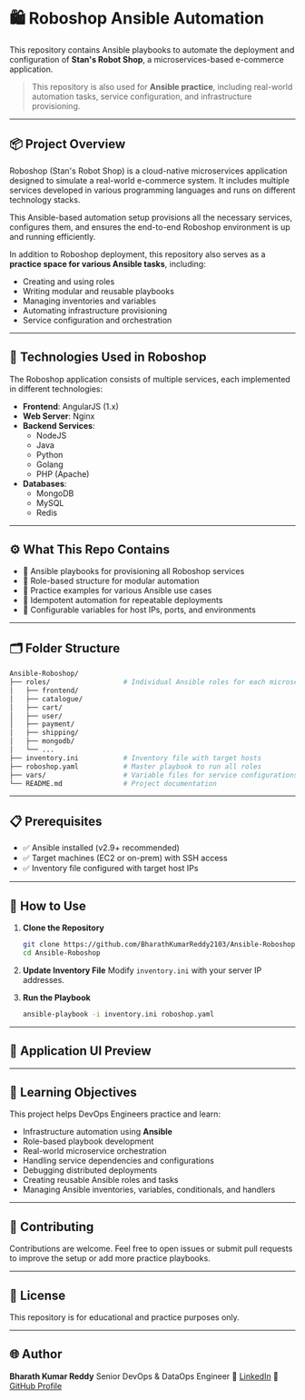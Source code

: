 # 🛍️ Roboshop Ansible Automation

This repository contains Ansible playbooks to automate the deployment and configuration of **Stan's Robot Shop**, a microservices-based e-commerce application.

> This repository is also used for **Ansible practice**, including real-world automation tasks, service configuration, and infrastructure provisioning.

---

## 📦 Project Overview

Roboshop (Stan's Robot Shop) is a cloud-native microservices application designed to simulate a real-world e-commerce system. It includes multiple services developed in various programming languages and runs on different technology stacks.

This Ansible-based automation setup provisions all the necessary services, configures them, and ensures the end-to-end Roboshop environment is up and running efficiently.

In addition to Roboshop deployment, this repository also serves as a **practice space for various Ansible tasks**, including:

- Creating and using roles
- Writing modular and reusable playbooks
- Managing inventories and variables
- Automating infrastructure provisioning
- Service configuration and orchestration

---

## 🚀 Technologies Used in Roboshop

The Roboshop application consists of multiple services, each implemented in different technologies:

- **Frontend**: AngularJS (1.x)
- **Web Server**: Nginx
- **Backend Services**:
  - NodeJS
  - Java
  - Python
  - Golang
  - PHP (Apache)
- **Databases**:
  - MongoDB
  - MySQL
  - Redis

---

## ⚙️ What This Repo Contains

- 🔧 Ansible playbooks for provisioning all Roboshop services
- 📁 Role-based structure for modular automation
- 📂 Practice examples for various Ansible use cases
- 🔄 Idempotent automation for repeatable deployments
- 🔐 Configurable variables for host IPs, ports, and environments

---

## 🗂️ Folder Structure

```bash
Ansible-Roboshop/
├── roles/                  # Individual Ansible roles for each microservice
│   ├── frontend/
│   ├── catalogue/
│   ├── cart/
│   ├── user/
│   ├── payment/
│   ├── shipping/
│   ├── mongodb/
│   └── ...
├── inventory.ini           # Inventory file with target hosts
├── roboshop.yaml           # Master playbook to run all roles
├── vars/                   # Variable files for service configurations
└── README.md               # Project documentation
````

---

## 📋 Prerequisites

* ✅ Ansible installed (v2.9+ recommended)
* ✅ Target machines (EC2 or on-prem) with SSH access
* ✅ Inventory file configured with target host IPs

---

## 🔧 How to Use

1. **Clone the Repository**

   ```bash
   git clone https://github.com/BharathKumarReddy2103/Ansible-Roboshop.git
   cd Ansible-Roboshop
   ```

2. **Update Inventory File**
   Modify `inventory.ini` with your server IP addresses.

3. **Run the Playbook**

   ```bash
   ansible-playbook -i inventory.ini roboshop.yaml
   ```

---

## 📸 Application UI Preview

---

## 🧠 Learning Objectives

This project helps DevOps Engineers practice and learn:

* Infrastructure automation using **Ansible**
* Role-based playbook development
* Real-world microservice orchestration
* Handling service dependencies and configurations
* Debugging distributed deployments
* Creating reusable Ansible roles and tasks
* Managing Ansible inventories, variables, conditionals, and handlers

---

## 🙌 Contributing

Contributions are welcome. Feel free to open issues or submit pull requests to improve the setup or add more practice playbooks.

---

## 📜 License

This repository is for educational and practice purposes only.

---

## 🌐 Author

**Bharath Kumar Reddy**
Senior DevOps & DataOps Engineer
🔗 [LinkedIn](https://www.linkedin.com/in/bharath-kumar-reddy2103/)
📁 [GitHub Profile](https://github.com/BharathKumarReddy2103)
